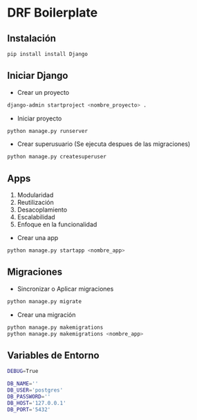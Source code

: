 # DRF Boilerplate

## Instalación

```sh
pip install install Django
```

## Iniciar Django

- Crear un proyecto

```sh
django-admin startproject <nombre_proyecto> .
```

- Iniciar proyecto

```sh
python manage.py runserver
```

- Crear superusuario (Se ejecuta despues de las migraciones)

```sh
python manage.py createsuperuser
```

## Apps

1. Modularidad
2. Reutilización
3. Desacoplamiento
4. Escalabilidad
5. Enfoque en la funcionalidad

- Crear una app

```sh
python manage.py startapp <nombre_app>
```

## Migraciones

- Sincronizar o Aplicar migraciones

```sh
python manage.py migrate
```

- Crear una migración

```sh
python manage.py makemigrations
python manage.py makemigrations <nombre_app>
```

## Variables de Entorno

```sh
DEBUG=True

DB_NAME=''
DB_USER='postgres'
DB_PASSWORD=''
DB_HOST='127.0.0.1'
DB_PORT='5432'
```